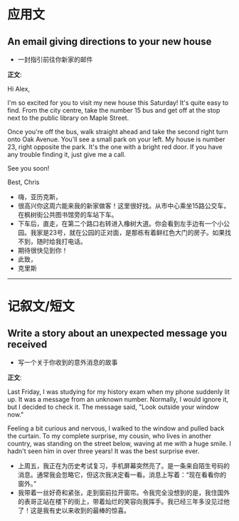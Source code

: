 # 应用文

## An email giving directions to your new house
- 一封指引前往你新家的邮件

**正文**:

Hi Alex,

I'm so excited for you to visit my new house this Saturday! It's quite easy to find. From the city centre, take the number 15 bus and get off at the stop next to the public library on Maple Street.

Once you're off the bus, walk straight ahead and take the second right turn onto Oak Avenue. You'll see a small park on your left. My house is number 23, right opposite the park. It's the one with a bright red door. If you have any trouble finding it, just give me a call.

See you soon!

Best,
Chris

- 嗨，亚历克斯，
- 很高兴你这周六能来我的新家做客！这里很好找。从市中心乘坐15路公交车，在枫树街公共图书馆旁的车站下车。
- 下车后，直走，在第二个路口右转进入橡树大道。你会看到左手边有一个小公园。我家是23号，就在公园的正对面，是那栋有着鲜红色大门的房子。如果找不到，随时给我打电话。
- 期待很快见到你！
- 此致，
- 克里斯

---

# 记叙文/短文

## Write a story about an unexpected message you received
- 写一个关于你收到的意外消息的故事

**正文**:

Last Friday, I was studying for my history exam when my phone suddenly lit up. It was a message from an unknown number. Normally, I would ignore it, but I decided to check it. The message said, "Look outside your window now."

Feeling a bit curious and nervous, I walked to the window and pulled back the curtain. To my complete surprise, my cousin, who lives in another country, was standing on the street below, waving at me with a huge smile. I hadn't seen him in over three years! It was the best surprise ever.

- 上周五，我正在为历史考试复习，手机屏幕突然亮了。是一条来自陌生号码的消息。通常我会忽略它，但这次我决定看一看。消息上写着：“现在看看你的窗外。”
- 我带着一丝好奇和紧张，走到窗前拉开窗帘。令我完全没想到的是，我住国外的表哥正站在楼下的街上，带着灿烂的笑容向我挥手。我已经三年多没见过他了！这是我有史以来收到的最棒的惊喜。
